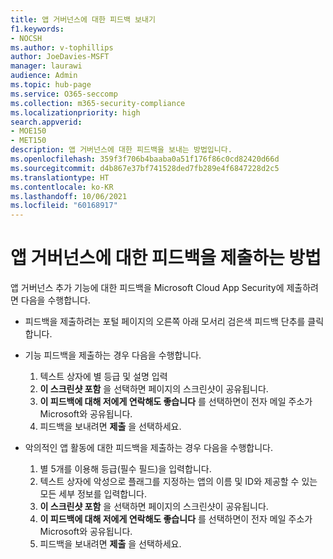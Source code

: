 ```yaml
---
title: 앱 거버넌스에 대한 피드백 보내기
f1.keywords:
- NOCSH
ms.author: v-tophillips
author: JoeDavies-MSFT
manager: laurawi
audience: Admin
ms.topic: hub-page
ms.service: O365-seccomp
ms.collection: m365-security-compliance
ms.localizationpriority: high
search.appverid:
- MOE150
- MET150
description: 앱 거버넌스에 대한 피드백을 보내는 방법입니다.
ms.openlocfilehash: 359f3f706b4baaba0a51f176f86c0cd82420d66d
ms.sourcegitcommit: d4b867e37bf741528ded7fb289e4f6847228d2c5
ms.translationtype: HT
ms.contentlocale: ko-KR
ms.lasthandoff: 10/06/2021
ms.locfileid: "60168917"
---
```

# <a name="how-to-submit-feedback-on-app-governance"></a>앱 거버넌스에 대한 피드백을 제출하는 방법 

앱 거버넌스 추가 기능에 대한 피드백을 Microsoft Cloud App Security에 제출하려면 다음을 수행합니다.

- 피드백을 제출하려는 포털 페이지의 오른쪽 아래 모서리 검은색 피드백 단추를 클릭합니다.

- 기능 피드백을 제출하는 경우 다음을 수행합니다.
  1. 텍스트 상자에 별 등급 및 설명 입력  
  1. **이 스크린샷 포함** 을 선택하면 페이지의 스크린샷이 공유됩니다.  
  1. **이 피드백에 대해 저에게 연락해도 좋습니다** 를 선택하면이 전자 메일 주소가 Microsoft와 공유됩니다.
  1. 피드백을 보내려면 **제출** 을 선택하세요.

- 악의적인 앱 활동에 대한 피드백을 제출하는 경우 다음을 수행합니다.

  1. 별 5개를 이용해 등급(필수 필드)을 입력합니다.
  1. 텍스트 상자에 악성으로 플래그를 지정하는 앱의 이름 및 ID와 제공할 수 있는 모든 세부 정보를 입력합니다.
  1. **이 스크린샷 포함** 을 선택하면 페이지의 스크린샷이 공유됩니다.  
  1. **이 피드백에 대해 저에게 연락해도 좋습니다** 를 선택하면이 전자 메일 주소가 Microsoft와 공유됩니다.
  1. 피드백을 보내려면 **제출** 을 선택하세요.